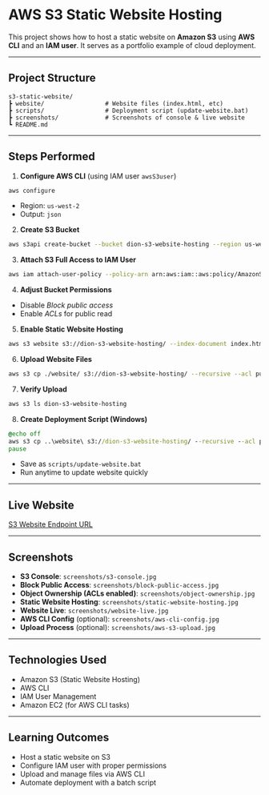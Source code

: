 # AWS S3 Static Website Hosting

This project shows how to host a static website on **Amazon S3** using **AWS CLI** and an **IAM user**. It serves as a portfolio example of cloud deployment.

---

## Project Structure

```
s3-static-website/
┣ website/                 # Website files (index.html, etc)
┣ scripts/                 # Deployment script (update-website.bat)
┣ screenshots/             # Screenshots of console & live website
┗ README.md
```

---

## Steps Performed

1. **Configure AWS CLI** (using IAM user `awsS3user`)
```bash
aws configure
```
- Region: `us-west-2`
- Output: `json`

2. **Create S3 Bucket**
```bash
aws s3api create-bucket --bucket dion-s3-website-hosting --region us-west-2 --create-bucket-configuration LocationConstraint=us-west-2
```

3. **Attach S3 Full Access to IAM User**
```bash
aws iam attach-user-policy --policy-arn arn:aws:iam::aws:policy/AmazonS3FullAccess --user-name awsS3user
```

4. **Adjust Bucket Permissions**
- Disable *Block public access*
- Enable *ACLs* for public read

5. **Enable Static Website Hosting**
```bash
aws s3 website s3://dion-s3-website-hosting/ --index-document index.html
```

6. **Upload Website Files**
```bash
aws s3 cp ./website/ s3://dion-s3-website-hosting/ --recursive --acl public-read
```

7. **Verify Upload**
```bash
aws s3 ls dion-s3-website-hosting
```

8. **Create Deployment Script (Windows)**
```bat
@echo off
aws s3 cp ..\website\ s3://dion-s3-website-hosting/ --recursive --acl public-read
pause
```
- Save as `scripts/update-website.bat`
- Run anytime to update website quickly

---

## Live Website

[S3 Website Endpoint URL](http://dion-s3-website-hosting.s3-website-us-west-2.amazonaws.com/)

---

## Screenshots

- **S3 Console**: `screenshots/s3-console.jpg`
- **Block Public Access**: `screenshots/block-public-access.jpg`
- **Object Ownership (ACLs enabled)**: `screenshots/object-ownership.jpg`
- **Static Website Hosting**: `screenshots/static-website-hosting.jpg`
- **Website Live**: `screenshots/website-live.jpg`
- **AWS CLI Config** (optional): `screenshots/aws-cli-config.jpg`
- **Upload Process** (optional): `screenshots/aws-s3-upload.jpg`

---

## Technologies Used

- Amazon S3 (Static Website Hosting)
- AWS CLI
- IAM User Management
- Amazon EC2 (for AWS CLI tasks)

---

## Learning Outcomes

- Host a static website on S3
- Configure IAM user with proper permissions
- Upload and manage files via AWS CLI
- Automate deployment with a batch script
